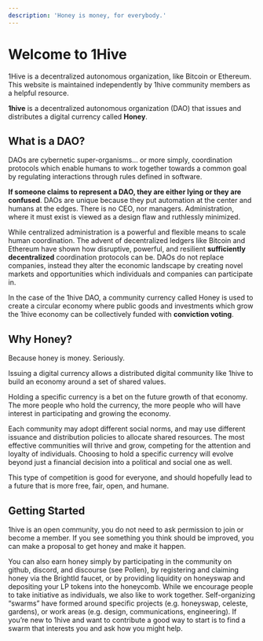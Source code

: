 ```yaml
---
description: 'Honey is money, for everybody.'
---
```


# Welcome to 1Hive

1Hive is a decentralized autonomous organization, like Bitcoin or Ethereum. This website is maintained independently by 1hive community members as a helpful resource.

**1hive** is a decentralized autonomous organization \(DAO\) that issues and distributes a digital currency called **Honey**.

## What is a DAO? <a id="what-is-a-dao"></a>

DAOs are cybernetic super-organisms… or more simply, coordination protocols which enable humans to work together towards a common goal by regulating interactions through rules defined in software.

**If someone claims to represent a DAO, they are either lying or they are confused**. DAOs are unique because they put automation at the center and humans at the edges. There is no CEO, nor managers. Administration, where it must exist is viewed as a design flaw and ruthlessly minimized.

While centralized administration is a powerful and flexible means to scale human coordination. The advent of decentralized ledgers like Bitcoin and Ethereum have shown how disruptive, powerful, and resilient **sufficiently decentralized** coordination protocols can be. DAOs do not replace companies, instead they alter the economic landscape by creating novel markets and opportunities which individuals and companies can participate in.

In the case of the 1hive DAO, a community currency called Honey is used to create a circular economy where public goods and investments which grow the 1hive economy can be collectively funded with **conviction voting**.

## Why Honey? <a id="why-honey"></a>

Because honey is money. Seriously.

Issuing a digital currency allows a distributed digital community like 1hive to build an economy around a set of shared values.

Holding a specific currency is a bet on the future growth of that economy. The more people who hold the currency, the more people who will have interest in participating and growing the economy.

Each community may adopt different social norms, and may use different issuance and distribution policies to allocate shared resources. The most effective communities will thrive and grow, competing for the attention and loyalty of individuals. Choosing to hold a specific currency will evolve beyond just a financial decision into a political and social one as well.

This type of competition is good for everyone, and should hopefully lead to a future that is more free, fair, open, and humane.

## Getting Started <a id="getting-started"></a>

1hive is an open community, you do not need to ask permission to join or become a member. If you see something you think should be improved, you can make a proposal to get honey and make it happen.

You can also earn honey simply by participating in the community on github, discord, and discourse \(see Pollen\), by registering and claiming honey via the BrightId faucet, or by providing liquidity on honeyswap and depositing your LP tokens into the honeycomb. While we encourage people to take initiative as individuals, we also like to work together. Self-organizing “swarms” have formed around specific projects \(e.g. honeyswap, celeste, gardens\), or work areas \(e.g. design, communications, engineering\). If you’re new to 1hive and want to contribute a good way to start is to find a swarm that interests you and ask how you might help.

